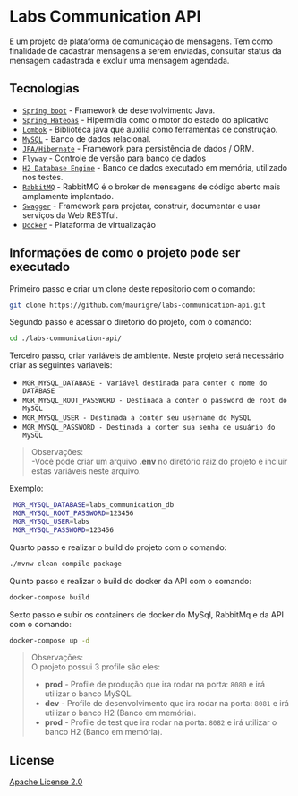 # Labs Communication API
E um projeto de plataforma de comunicação de mensagens. Tem como finalidade de cadastrar mensagens a serem enviadas, consultar status da mensagem cadastrada e excluir uma mensagem agendada.

## Tecnologias

 - [`Spring boot`](https://spring.io) - Framework de desenvolvimento Java.
 - [`Spring Hateoas`](https://spring.io/projects/spring-hateoas) - Hipermídia como o motor do estado do aplicativo 
 - [`Lombok`](https://projectlombok.org/) - Biblioteca java que auxilia como ferramentas de construção. 
 - [`MySQL`](https://www.mysql.com/) - Banco de dados relacional.
 - [`JPA/Hibernate`](https://hibernate.org/orm/) - Framework para persistência de dados / ORM.
 - [`Flyway`](https://flywaydb.org/) - Controle de versão para banco de dados
 - [`H2 Database Engine`](https://mvnrepository.com/artifact/com.h2database/h2) - Banco de dados executado em memória, utilizado nos testes.
 - [`RabbitMQ`](https://www.rabbitmq.com/) - RabbitMQ é o broker de mensagens de código aberto mais amplamente implantado.
 - [`Swagger`](https://swagger.io/) - Framework para projetar, construir, documentar e usar serviços da Web RESTful.
 - [`Docker`](https://www.docker.com/) - Plataforma de virtualização 
 
## Informações de como o projeto pode ser executado
Primeiro passo e criar um clone deste repositorio com o comando:
```bash
git clone https://github.com/maurigre/labs-communication-api.git
```
Segundo passo e acessar o diretorio do projeto, com o comando: 
```bash
cd ./labs-communication-api/
```
Terceiro passo, criar variáveis de ambiente. Neste projeto será necessário criar as seguintes variaveis:
- `MGR_MYSQL_DATABASE - Variável destinada para conter o nome do DATABASE`
- `MGR_MYSQL_ROOT_PASSWORD - Destinada a conter o password de root do MySQL`
- `MGR_MYSQL_USER - Destinada a conter seu username do MySQL`
- `MGR_MYSQL_PASSWORD - Destinada a conter sua senha de usuário do MySQL` 

> Observações:<br/>
> -Você pode criar um arquivo <b>.env</b> no diretório raiz do projeto e incluir estas variáveis neste arquivo.<br/>

Exemplo:
```bash
 MGR_MYSQL_DATABASE=labs_communication_db
 MGR_MYSQL_ROOT_PASSWORD=123456
 MGR_MYSQL_USER=labs
 MGR_MYSQL_PASSWORD=123456
```

Quarto passo e realizar o build do projeto com o comando:
```bash
./mvnw clean compile package
```
Quinto passo e realizar o build do docker da API com o comando:
```bash
docker-compose build
```

Sexto passo e subir os containers de docker do MySql, RabbitMq e da API com o comando:   
```bash
docker-compose up -d
```

> Observações:<br/>
> O projeto possui 3 profile são eles:<br/> 
> - <b>prod</b> - Profile de produção que ira rodar na porta: `8080` e irá utilizar o banco MySQL.<br/>
> - <b>dev</b> - Profile de desenvolvimento que ira rodar na porta: `8081` e irá utilizar o banco H2 (Banco em memória).<br/>
> - <b>prod</b> - Profile de test que ira rodar na porta: `8082` e irá utilizar o banco H2 (Banco em memória).<br/>



## License
[Apache License 2.0](https://www.apache.org/licenses/LICENSE-2.0)
